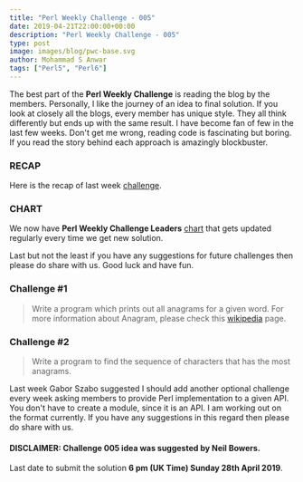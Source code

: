 ```yaml
---
title: "Perl Weekly Challenge - 005"
date: 2019-04-21T22:00:00+00:00
description: "Perl Weekly Challenge - 005"
type: post
image: images/blog/pwc-base.svg
author: Mohammad S Anwar
tags: ["Perl5", "Perl6"]
---
```

The best part of the **Perl Weekly Challenge** is reading the blog by the members. Personally, I like the journey of an idea to final solution. If you look at closely all the blogs, every member has unique style. They all think differently but ends up with the same result. I have become fan of few in the last few weeks. Don't get me wrong, reading code is fascinating but boring. If you read the story behind each approach is amazingly blockbuster.

### RECAP
Here is the recap of last week [challenge](/blog/recap-challenge-004).

### CHART
We now have **Perl Weekly Challenge Leaders** [chart](/chart) that gets updated regularly every time we get new solution.

Last but not the least if you have any suggestions for future challenges then please do share with us. Good luck and have fun.

### Challenge #1
> Write a program which prints out all anagrams for a given word. For more information about Anagram, please check this [wikipedia](https://en.wikipedia.org/wiki/Anagram) page.

### Challenge #2
> Write a program to find the sequence of characters that has the most anagrams.

Last week Gabor Szabo suggested I should add another optional challenge every week asking members to provide Perl implementation to a given API. You don't have to create a module, since it is an API. I am working out on the format currently. If you have any suggestions in this regard then please do share with us.

#### DISCLAIMER: Challenge 005 idea was suggested by Neil Bowers.

Last date to submit the solution **6 pm (UK Time) Sunday 28th April 2019**.
